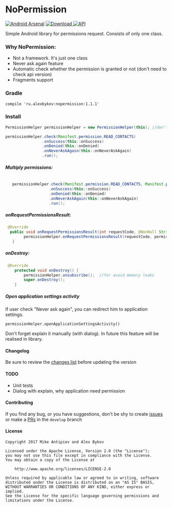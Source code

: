 

# NoPermission
[![Android Arsenal](https://img.shields.io/badge/Android%20Arsenal-NoPermission-blue.svg?style=flat)](https://android-arsenal.com/details/1/6212) 
[ ![Download](https://api.bintray.com/packages/nonews/maven/nopermission/images/download.svg) ](https://bintray.com/nonews/maven/nopermission/_latestVersion)
[![API](https://img.shields.io/badge/API-15%2B-blue.svg?style=flat)](https://android-arsenal.com/api?level=null)

Simple Android library for permissions request. Consists of only one class.




### Why NoPermission:
* Not a framework. It's just one class
* Never ask again feature
* Automatic check whether the permission is granted or not (don't need to check api version)
* Fragments support


### Gradle

    compile 'ru.alexbykov:nopermission:1.1.1'

### Install

```java
PermissionHelper permissionHelper = new PermissionHelper(this); //don't use getActivity in fragment!

permissionHelper.check(Manifest.permission.READ_CONTACTS)
                .onSuccess(this::onSuccess)
                .onDenied(this::onDenied)
                .onNeverAskAgain(this::onNeverAskAgain)
                .run();
```

##### Multiply permissions:

```java

   permissionHelper.check(Manifest.permission.READ_CONTACTS, Manifest.permission.READ_PHONE_STATE)
                   .onSuccess(this::onSuccess)
                   .onDenied(this::onDenied)
                   .onNeverAskAgain(this::onNeverAskAgain)
                   .run();
```

##### onRequestPermissionsResult:

```java
 @Override
  public void onRequestPermissionsResult(int requestCode, @NonNull String[] permissions, @NonNull int[] grantResults)
        permissionHelper.onRequestPermissionsResult(requestCode, permissions, grantResults);
   }
```

##### onDestroy:
```java
 @Override
    protected void onDestroy() {
        permissionHelper.unsubscribe();  //for avoid memory leaks
        super.onDestroy();
    }
```

##### Open application settings activity
If user check "Never ask again", you can redirect him to application settings.

```permissionHelper.openApplicationSettingsActivity()```

Don't forget explain it manually (with dialog). 
In future this feature will be realised in library. 





#### Changelog

Be sure to review the [changes list](https://github.com/NoNews/NoPermission/releases) before updating the version

#### TODO
* Unit tests
* Dialog with explain, why application need permission


#### Contributing

If you find any bug, or you have suggestions, don't be shy to create [issues](https://github.com/NoNews/NoPermission/issues) or make a [PRs](https://github.com/NoNews/NoPermission/pulls) in the `develop` branch

#### License
```
Copyright 2017 Mike Antipiev and Alex Bykov

Licensed under the Apache License, Version 2.0 (the "License");
you may not use this file except in compliance with the License.
You may obtain a copy of the License at

    http://www.apache.org/licenses/LICENSE-2.0

Unless required by applicable law or agreed to in writing, software
distributed under the License is distributed on an "AS IS" BASIS,
WITHOUT WARRANTIES OR CONDITIONS OF ANY KIND, either express or implied.
See the License for the specific language governing permissions and
limitations under the License.
